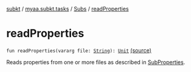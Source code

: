 [subkt](../../index.md) / [myaa.subkt.tasks](../index.md) / [Subs](index.md) / [readProperties](./read-properties.md)

# readProperties

`fun readProperties(vararg file: `[`String`](https://kotlinlang.org/api/latest/jvm/stdlib/kotlin/-string/index.html)`): `[`Unit`](https://kotlinlang.org/api/latest/jvm/stdlib/kotlin/-unit/index.html) [(source)](https://github.com/Myaamori/SubKt/blob/0.1.9/src/main/kotlin/myaa/subkt/tasks/plugin.kt#L665)

Reads properties from one or more files as described in [SubProperties](../-sub-properties/index.md).

